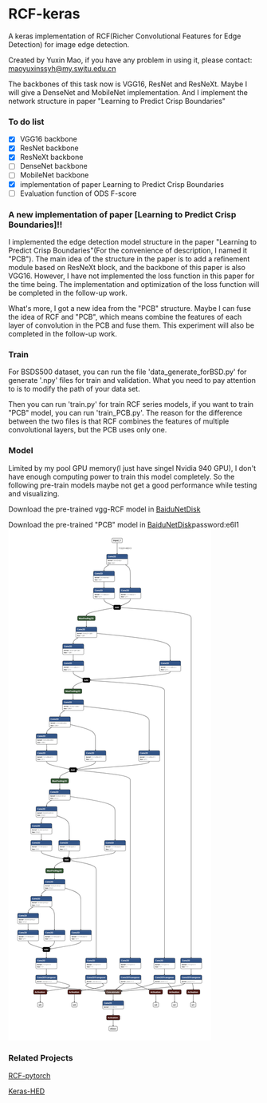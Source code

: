 # RCF-keras
A keras implementation of RCF(Richer Convolutional Features for Edge Detection) for image edge detection.

Created by Yuxin Mao, if you have any problem in using it, please contact: maoyuxinssyh@my.swjtu.edu.cn

The backbones of this task now is VGG16, ResNet and ResNeXt. Maybe I will give a DenseNet and MobileNet implementation. And I implement the network structure in paper "Learning to Predict Crisp Boundaries"

### To do list
- [x] VGG16 backbone
- [x] ResNet backbone
- [x] ResNeXt backbone
- [ ] DenseNet backbone
- [ ] MobileNet backbone
- [x] implementation of paper Learning to Predict Crisp Boundaries
- [ ] Evaluation function of ODS F-score
### A new implementation of paper [Learning to Predict Crisp Boundaries]!!
I implemented the edge detection model structure in the paper "Learning to Predict Crisp Boundaries"(For the convenience of description, I named it "PCB"). The main idea of the structure in the paper is to add a refinement module based on ResNeXt block, and the backbone of this paper is also VGG16. However, I have not implemented the loss function in this paper for the time being. The implementation and optimization of the loss function will be completed in the follow-up work.

What's more, I got a new idea from the "PCB" structure. Maybe I can fuse the idea of RCF and "PCB", which means combine the features of each layer of convolution in the PCB and fuse them. This experiment will also be completed in the follow-up work.
### Train
For BSDS500 dataset, you can run the file 'data_generate_forBSD.py' for generate '.npy' files for train and validation. What you need to pay attention to is to modify the path of your data set.

Then you can run 'train.py' for train RCF series models, if you want to train "PCB" model, you can run 'train_PCB.py'. The reason for the difference between the two files is that RCF combines the features of multiple convolutional layers, but the PCB uses only one.
### Model
Limited by my pool GPU memory(I just have singel Nvidia 940 GPU), I don't have enough computing power to train this model completely. So the following pre-train models maybe not get a good performance while testing and visualizing.

Download the pre-trained vgg-RCF model in [BaiduNetDisk](https://pan.baidu.com/s/1IL3P8Qn-ICGYxbIFojO8XQ)

Download the pre-trained "PCB" model in [BaiduNetDisk](https://pan.baidu.com/s/1oOqbSbx4CY3ZKWzYmCOxag)password:e6l1 
![vgg model struct](https://github.com/fupiao1998/RCF-keras/blob/master/pictures/model%20struct.png)
### Related Projects
[RCF-pytorch](https://github.com/meteorshowers/RCF-pytorch)

[Keras-HED](https://github.com/lc82111/Keras_HED)

